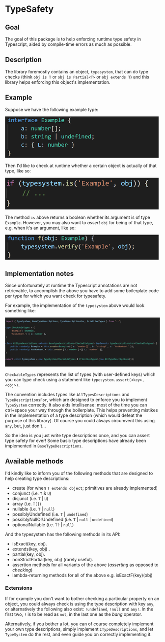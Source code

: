 # TypeSafety
## Goal
The goal of this package is to help enforcing runtime type safety in Typescript, aided by compile-time errors as much as possible.


## Description
The library foremostly contains an object, `typesystem`, that can do type checks (think `obj is T` or `obj is Partial<T>` or `obj extends T`)
and this library helps enforcing this object's implementation.


## Example
Suppose we have the following example type:

<img src="https://github.com/JeroenBos/TypeSafety/blob/master/example/interface%20example.png?raw=true" width="500"/>


Then I'd like to check at runtime whether a certain object is actually of that type, like so:

<img src="https://github.com/JeroenBos/TypeSafety/blob/master/example/is%20example.png?raw=true" width="500"/>

The method `is` above returns a boolean whether its argument is of type `Example`. However, you may also want to _assert_ `obj` for being of that type, e.g. when it's an argument, like so:

<img src="https://github.com/JeroenBos/TypeSafety/blob/master/example/verify%20example.png?raw=true" width="500"/>

## Implementation notes 
Since unfortunately at runtime the Typescript annotations are not retrievable, to accomplish the above you have to add some boilerplate code per type for which you want check for typesafety.

For example, the implementation of the `typesystem` above would look something like:

![](https://github.com/JeroenBos/TypeSafety/blob/master/example/typesystem%20example.png?raw=true)

`CheckableTypes` represents the list of types (with user-defined keys) which you can type check using a statement like `typesystem.assert(<key>, <obj>)`.

The convention includes types like `AllTypesDescriptions` and `TypeDescriptionsFor`, which are designed to enforce you to implement
`TypeSystem` correctly. It also aids Intellisense: most of the time you can ctrl+space your way through the boilerplate. This helps preventing mistikes in the implementation of a type description (which would defeat the purpose of this library). Of course you could always circumvent this using `any`, but, just don't...

So the idea is you just write type descriptions once, and you can assert type safety for ever! Some basic type descriptions have already been implemented in `BaseTypeDescriptions`.


## Available methods

I'd kindly like to inform you of the following methods that are designed to help creating type descriptions: 

- create (for when `T extends object`; primitives are already implemented)
- conjunct (i.e. `T` & `U`)
- disjunct (i.e. `T` | `U`)
- array (i.e. `T[]`)
- nullable (i.e. `T` | `null`)
- possiblyUndefined (i.e. `T` | `undefined`)
- possiblyNullOrUndefined (i.e. `T` | `null` | `undefined`)
- optionalNullable (i.e. `T?` | `null`)



And the typesystem has the following methods in its API:

- isExact(key, obj).
- extends(key, obj) .
- partial(key, obj).
- nonStrictPartial(key, obj) (rarely useful).
- assertion methods for all variants of the above (_asserting_ as opposed to _checking_)
- lambda-returning methods for all of the above e.g. isExactF(key)(obj)


### Extensions
If for example you don't want to bother checking a particular property on an object, you could always check is using the type description with key `any`, or alternatively the following also exist: `!undefined`, `!null` and `any!`. In the first two, `!` is to be read as `not`, in the last one as the _bang_ operator.

Alternatively, if you bother a lot, you can of course completely implement your own type descriptions, simply implement `ITypeDescriptions`, and let  `TypeSystem` do the rest, and even guide you on correctly implementing it.


